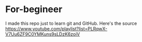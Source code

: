 # For-begineer
I made this repo just to learn git and GitHub.
Here's the source 
https://www.youtube.com/playlist?list=PLRqwX-V7Uu6ZF9C0YMKuns9sLDzK6zoiV

